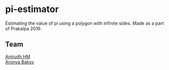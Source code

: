 # pi-estimator
Estimating the value of pi using a polygon with infinite sides. Made as a part of Prakalpa 2019.

## Team

[Anirudh HM](https://github.com/anihm136) <br>
[Aronya Baksy](https://github.com/abaksy)
